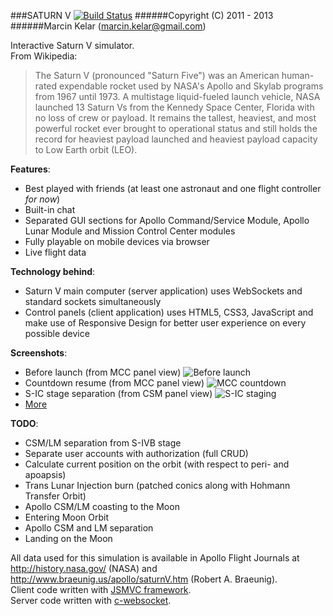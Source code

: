 ###SATURN V [![Build Status](https://travis-ci.org/OrionExplorer/saturn-v.png?branch=master)](https://travis-ci.org/OrionExplorer/saturn-v)
######Copyright (C) 2011 - 2013
######Marcin Kelar (marcin.kelar@gmail.com)

Interactive Saturn V simulator.  
From Wikipedia:
>The Saturn V (pronounced "Saturn Five") was an American human-rated expendable rocket used by NASA's Apollo and Skylab programs from 1967 until 1973. A multistage liquid-fueled launch vehicle, NASA launched 13 Saturn Vs from the Kennedy Space Center, Florida with no loss of crew or payload. It remains the tallest, heaviest, and most powerful rocket ever brought to operational status and still holds the record for heaviest payload launched and heaviest payload capacity to Low Earth orbit (LEO).

**Features**:
* Best played with friends (at least one astronaut and one flight controller *for now*)
* Built-in chat
* Separated GUI sections for Apollo Command/Service Module, Apollo Lunar Module and Mission Control Center modules
* Fully playable on mobile devices via browser
* Live flight data

**Technology behind**:
* Saturn V main computer (server application) uses WebSockets and standard sockets simultaneously
* Control panels (client application) uses HTML5, CSS3, JavaScript and make use of Responsive Design for better user experience on every possible device

**Screenshots**:
* Before launch (from MCC panel view) ![Before launch](http://img404.imageshack.us/img404/2193/seuf.png)
* Countdown resume (from MCC panel view) ![MCC countdown](http://img30.imageshack.us/img30/9098/okz2.png)
* S-IC stage separation (from CSM panel view) ![S-IC staging](http://img12.imageshack.us/img12/4223/vn07.png)
* [More](http://imageshack.us/g/1/10321436/)

**TODO**:
- CSM/LM separation from S-IVB stage
- Separate user accounts with authorization (full CRUD)
- Calculate current position on the orbit (with respect to peri- and apoapsis)
- Trans Lunar Injection burn (patched conics along with Hohmann Transfer Orbit)
- Apollo CSM/LM coasting to the Moon
- Entering Moon Orbit
- Apollo CSM and LM separation
- Landing on the Moon


All data used for this simulation is available in Apollo Flight Journals at http://history.nasa.gov/ (NASA) and http://www.braeunig.us/apollo/saturnV.htm (Robert A. Braeunig).  
Client code written with [JSMVC framework](https://github.com/OrionExplorer/js-mvc).  
Server code written with [c-websocket](https://github.com/OrionExplorer/c-websocket).
